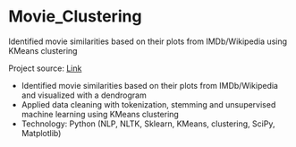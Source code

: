 # Movie_Clustering
Identified movie similarities based on their plots from IMDb/Wikipedia using KMeans clustering

Project source: [Link](https://learn.datacamp.com/projects/648)

-	Identified movie similarities based on their plots from IMDb/Wikipedia and visualized with a dendrogram
-	Applied data cleaning with tokenization, stemming and unsupervised machine learning using KMeans clustering 
-	Technology: Python (NLP, NLTK, Sklearn, KMeans, clustering, SciPy, Matplotlib)
